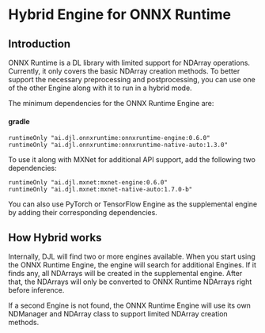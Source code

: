 # Hybrid Engine for ONNX Runtime

## Introduction

ONNX Runtime is a DL library with limited support for NDArray operations.
Currently, it only covers the basic NDArray creation methods. To better support the necessary preprocessing and postprocessing,
you can use one of the other Engine along with it to run in a hybrid mode.

The minimum dependencies for the ONNX Runtime Engine are:

#### gradle
```
runtimeOnly "ai.djl.onnxruntime:onnxruntime-engine:0.6.0"
runtimeOnly "ai.djl.onnxruntime:onnxruntime-native-auto:1.3.0"
```

To use it along with MXNet for additional API support, add the following two dependencies:
```
runtimeOnly "ai.djl.mxnet:mxnet-engine:0.6.0"
runtimeOnly "ai.djl.mxnet:mxnet-native-auto:1.7.0-b"
```
You can also use PyTorch or TensorFlow Engine as the supplemental engine by adding their corresponding dependencies.

## How Hybrid works

Internally, DJL will find two or more engines available. When you start using the ONNX Runtime Engine,
the engine will search for additional Engines. If it finds any, all NDArrays will be created in
the supplemental engine. After that, the NDArrays will only be converted to ONNX Runtime NDArrays right before inference.

If a second Engine is not found, the ONNX Runtime Engine will use its own NDManager and NDArray class to support
limited NDArray creation methods.
